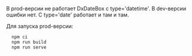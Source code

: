 В prod-версии не работает DxDateBox с type='datetime'. В dev-версии ошибки нет. С type='date' работает и там и там.

Для запуска prod-версии:
```
  npm ci
  npm run build
  npm run serve
```
